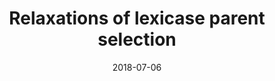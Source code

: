 ---
title: Relaxations of lexicase parent selection 
authors: "Spector, L., La Cava, W., Shanabrook, S., Helmuth, T., & Pantridge, E." 
publication: Genetic Programming Theory and Practice XV
date: 2018-07-06
link: https://link.springer.com/chapter/10.1007/978-3-319-90512-9_7
pdf: https://www.academia.edu/download/82415681/2017-GPTP-relaxed-lexicase.pdf
---